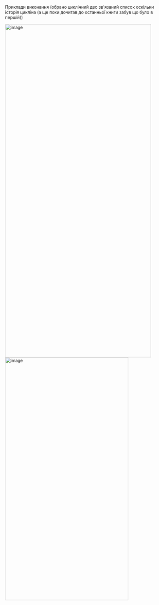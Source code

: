 Приклади виконання (обрано циклічний дво зв'язаний список оскільки історія цикліна (а ще поки дочитав до останньої книги забув що було в першій)) 

<img width="480" height="1096" alt="image" src="https://github.com/user-attachments/assets/2b729f35-64f5-4bea-a18d-67ab2d8e9349" />

<img width="405" height="799" alt="image" src="https://github.com/user-attachments/assets/f379fe9b-567f-4ff3-9fe4-813436f9b690" />

